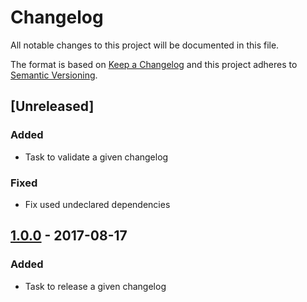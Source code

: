 # Changelog

All notable changes to this project will be documented in this file.

The format is based on [Keep a Changelog](http://keepachangelog.com/en/1.0.0/)
and this project adheres to [Semantic Versioning](http://semver.org/spec/v2.0.0.html).

## [Unreleased]

### Added

- Task to validate a given changelog

### Fixed

- Fix used undeclared dependencies

## [1.0.0] - 2017-08-17

### Added

- Task to release a given changelog

[1.0.0]: https://github.com/enear/changelog-maven-plugin/compare/v1.0.0..HEAD
